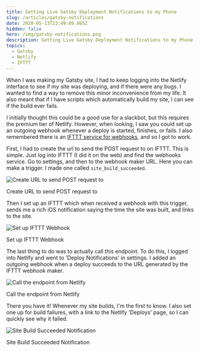 ```yaml
---
title: Getting Live Gatsby Deployment Notifications to my Phone
slug: /articles/gatsby-notifications
date: 2020-05-13T23:49:09.865Z
hidden: false
hero: /img/gatsby-notifications.png
description: Getting Live Gatsby Deployment Notifications to my Phone
topics:
  - Gatsby
  - Netlify
  - IFTTT
---
```


When I was making my Gatsby site, I had to keep logging into the Netlify interface to see if my site was deploying, and if there were any bugs. I wanted to find a way to remove this minor inconvenience from my life. It also meant that if I have scripts which automatically build my site, I can see if the build ever fails.

I initially thought this could be a good use for a slackbot, but this requires the premium tier of Netlify. However, when looking, I saw you could set up an outgoing webhook whenever a deploy is started, finishes, or fails. I also remembered there is an [IFTTT service for webhooks](https://ifttt.com/maker_webhooks), and so I got to work.

First, I had to create the url to send the POST request to on IFTTT. This is simple. Just log into IFTTT (I did it on the web) and find the webhooks service. Go to settings, and then to the webhook maker URL. Here you can make a trigger. I made one called `site_build_succeeded`.

![Create URL to send POST request to](/img/notifications-1.jpg "Create URL to send POST request to")<p class="caption">Create URL to send POST request to</p>

Then I set up an IFTTT which when received a webhook with this trigger, sends me a rich iOS notification saying the time the site was built, and links to the site.

![Set up IFTTT Webhook](/img/notifications-2.jpg "Set up IFTTT Webhook")<p class="caption">Set up IFTTT Webhook</p>

The last thing to do was to actually call this endpoint. To do this, I logged into Netlify and went to 'Deploy Notifications' in settings. I added an outgoing webhook when a deploy succeeds to the URL generated by the IFTTT webhook maker.

![Call the endpoint from Netlify](/img/notifications-3.jpg "Call the endpoint from Netlify")<p class="caption">Call the endpoint from Netlify</p>

There you have it! Whenever my site builds, I'm the first to know. I also set one up for build failures, with a link to the Netlify 'Deploys' page, so I can quickly see why it failed.

![Site Build Succeeded Notification](/img/notifications-4.png "Site Build Succeeded Notification")<p class="caption">Site Build Succeeded Notification</p>
